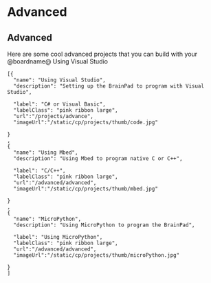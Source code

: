 # Advanced

## Advanced

Here are some cool advanced projects that you can build with your @boardname@ Using Visual Studio

```codecard
[{
  "name": "Using Visual Studio",
  "description": "Setting up the BrainPad to program with Visual Studio",
  
  "label": "C# or Visual Basic",
  "labelClass": "pink ribbon large",
  "url":"/projects/advance",
  "imageUrl":"/static/cp/projects/thumb/code.jpg"
  
}
,
{
  "name": "Using Mbed",
  "description": "Using Mbed to program native C or C++",
  
  "label": "C/C++",
  "labelClass": "pink ribbon large",
  "url":"/advanced/advanced",
  "imageUrl":"/static/cp/projects/thumb/mbed.jpg"
  
}
,
{
  "name": "MicroPython",
  "description": "Using MicroPython to program the BrainPad",
  
  "label": "Using MicroPython",
  "labelClass": "pink ribbon large",
  "url":"/advanced/advanced",
  "imageUrl":"/static/cp/projects/thumb/microPython.jpg"
  
}
]
```
